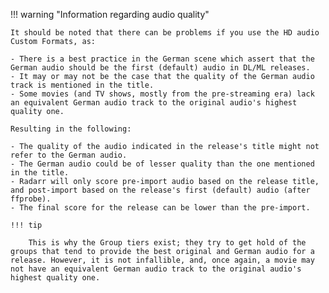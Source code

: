 !!! warning "Information regarding audio quality"

    It should be noted that there can be problems if you use the HD audio Custom Formats, as:

    - There is a best practice in the German scene which assert that the German audio should be the first (default) audio in DL/ML releases.
    - It may or may not be the case that the quality of the German audio track is mentioned in the title.
    - Some movies (and TV shows, mostly from the pre-streaming era) lack an equivalent German audio track to the original audio's highest quality one.

    Resulting in the following:

    - The quality of the audio indicated in the release's title might not refer to the German audio.
    - The German audio could be of lesser quality than the one mentioned in the title.
    - Radarr will only score pre-import audio based on the release title, and post-import based on the release's first (default) audio (after ffprobe).
    - The final score for the release can be lower than the pre-import.

    !!! tip

        This is why the Group tiers exist; they try to get hold of the groups that tend to provide the best original and German audio for a release. However, it is not infallible, and, once again, a movie may not have an equivalent German audio track to the original audio's highest quality one.
